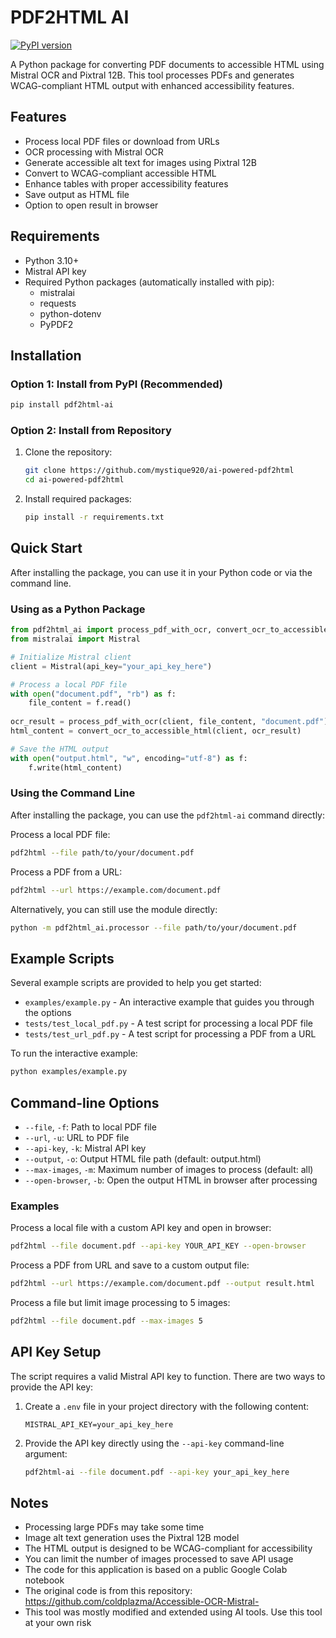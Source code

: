 # PDF2HTML AI

[![PyPI version](https://badge.fury.io/py/pdf2html-ai.svg)](https://badge.fury.io/py/pdf2html-ai)

A Python package for converting PDF documents to accessible HTML using Mistral OCR and Pixtral 12B. This tool processes PDFs and generates WCAG-compliant HTML output with enhanced accessibility features.

## Features

- Process local PDF files or download from URLs
- OCR processing with Mistral OCR
- Generate accessible alt text for images using Pixtral 12B
- Convert to WCAG-compliant accessible HTML
- Enhance tables with proper accessibility features
- Save output as HTML file
- Option to open result in browser

## Requirements

- Python 3.10+
- Mistral API key
- Required Python packages (automatically installed with pip):
  - mistralai
  - requests
  - python-dotenv
  - PyPDF2

## Installation

### Option 1: Install from PyPI (Recommended)

```bash
pip install pdf2html-ai
```

### Option 2: Install from Repository

1. Clone the repository:
   ```bash
   git clone https://github.com/mystique920/ai-powered-pdf2html
   cd ai-powered-pdf2html
   ```

2. Install required packages:
   ```bash
   pip install -r requirements.txt
   ```

## Quick Start

After installing the package, you can use it in your Python code or via the command line.

### Using as a Python Package

```python
from pdf2html_ai import process_pdf_with_ocr, convert_ocr_to_accessible_html
from mistralai import Mistral

# Initialize Mistral client
client = Mistral(api_key="your_api_key_here")

# Process a local PDF file
with open("document.pdf", "rb") as f:
    file_content = f.read()
    
ocr_result = process_pdf_with_ocr(client, file_content, "document.pdf")
html_content = convert_ocr_to_accessible_html(client, ocr_result)

# Save the HTML output
with open("output.html", "w", encoding="utf-8") as f:
    f.write(html_content)
```

### Using the Command Line

After installing the package, you can use the `pdf2html-ai` command directly:

Process a local PDF file:
```bash
pdf2html --file path/to/your/document.pdf
```

Process a PDF from a URL:
```bash
pdf2html --url https://example.com/document.pdf
```

Alternatively, you can still use the module directly:
```bash
python -m pdf2html_ai.processor --file path/to/your/document.pdf
```

## Example Scripts

Several example scripts are provided to help you get started:

- `examples/example.py` - An interactive example that guides you through the options
- `tests/test_local_pdf.py` - A test script for processing a local PDF file
- `tests/test_url_pdf.py` - A test script for processing a PDF from a URL

To run the interactive example:
```bash
python examples/example.py
```

## Command-line Options

- `--file`, `-f`: Path to local PDF file
- `--url`, `-u`: URL to PDF file
- `--api-key`, `-k`: Mistral API key
- `--output`, `-o`: Output HTML file path (default: output.html)
- `--max-images`, `-m`: Maximum number of images to process (default: all)
- `--open-browser`, `-b`: Open the output HTML in browser after processing

### Examples

Process a local file with a custom API key and open in browser:
```bash
pdf2html --file document.pdf --api-key YOUR_API_KEY --open-browser
```

Process a PDF from URL and save to a custom output file:
```bash
pdf2html --url https://example.com/document.pdf --output result.html
```

Process a file but limit image processing to 5 images:
```bash
pdf2html --file document.pdf --max-images 5
```

## API Key Setup

The script requires a valid Mistral API key to function. There are two ways to provide the API key:

1. Create a `.env` file in your project directory with the following content:
   ```
   MISTRAL_API_KEY=your_api_key_here
   ```

2. Provide the API key directly using the `--api-key` command-line argument:
   ```bash
   pdf2html-ai --file document.pdf --api-key your_api_key_here
   ```

## Notes

- Processing large PDFs may take some time
- Image alt text generation uses the Pixtral 12B model
- The HTML output is designed to be WCAG-compliant for accessibility
- You can limit the number of images processed to save API usage
- The code for this application is based on a public Google Colab notebook
- The original code is from this repository: https://github.com/coldplazma/Accessible-OCR-Mistral-
- This tool was mostly modified and extended using AI tools. Use this tool at your own risk
